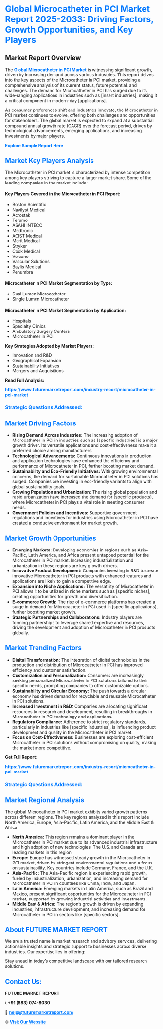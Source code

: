 <h1 style="color: #007BFF;">Global Microcatheter in PCI Market Report 2025-2033: Driving Factors, Growth Opportunities, and Key Players</h1>

<section id="overview">
<h2>Market Report Overview</h2>
<p>The <a href="https://www.futuremarketreport.com/industry-report/microcatheter-in-pci-market" style="color: #007BFF; text-decoration: none;"><strong>Global Microcatheter in PCI Market</strong></a> is witnessing significant growth, driven by increasing demand across various industries. This report delves into the key aspects of the Microcatheter in PCI market, providing a comprehensive analysis of its current status, future potential, and challenges. The demand for Microcatheter in PCI has surged due to its wide-ranging applications in industries such as [insert industries], making it a critical component in modern-day [applications].</p>
<p>As consumer preferences shift and industries innovate, the Microcatheter in PCI market continues to evolve, offering both challenges and opportunities for stakeholders. The global market is expected to expand at a substantial compound annual growth rate (CAGR) over the forecast period, driven by technological advancements, emerging applications, and increasing investments by major players.</p>
</section>

<section id="overview">
<p><a href="https://www.futuremarketreport.com/request-sample/reportId=113183" style="color: #007BFF; text-decoration: none;"><strong>Explore Sample Report Here</strong></a></p>
</section>

<section id="key-players">
<h2 style="color: #007BFF;">Market Key Players Analysis</h2>
<p>The Microcatheter in PCI market is characterized by intense competition among key players striving to capture a larger market share. Some of the leading companies in the market include:</p>
<h4>Key Players Covered in the Microcatheter in PCI Report:</h4>
<ul><li>Boston Scientific</li><li>Navilyst Medical</li><li>Acrostak</li><li>Terumo</li><li>ASAHI INTECC</li><li>Medtronic</li><li>ACIST Medical</li><li>Merit Medical</li><li>Stryker</li><li>Cook Medical</li><li>Volcano</li><li>Vascular Solutions</li><li>Baylis Medical</li><li>Penumbra</li></ul>
<h4>Microcatheter in PCI Market Segmentation by Type:</h4>
<ul><li>Dual Lumen Microcatheter</li><li>Single Lumen Microcatheter</li></ul>

<h4>Microcatheter in PCI Market Segmentation by Application:</h4>
<ul><li>Hospitals</li><li>Specialty Clinics</li><li>Ambulatory Surgery Centers</li><li>Microcatheter in PCI</li></ul>
<p><strong>Key Strategies Adopted by Market Players:</strong></p>
<ul>
<li>Innovation and R&D</li>
<li>Geographical Expansion</li>
<li>Sustainability Initiatives</li>
<li>Mergers and Acquisitions</li>
</ul>
</section>

<section>
<p><strong>Read Full Analysis: </strong></p><a href="https://www.futuremarketreport.com/industry-report/microcatheter-in-pci-market" style="color: #007BFF; text-decoration: none;"><strong>https://www.futuremarketreport.com/industry-report/microcatheter-in-pci-market</strong></a>
<h3 style="color: #007BFF;">Strategic Questions Addressed:</h3>
</section>

<section id="driving-factors">
<h2 style="color: #007BFF;">Market Driving Factors</h2>
<ul>
<li><strong>Rising Demand Across Industries:</strong> The increasing adoption of Microcatheter in PCI in industries such as [specific industries] is a major growth driver. Its versatile applications and cost-effectiveness make it a preferred choice among manufacturers.</li>
<li><strong>Technological Advancements:</strong> Continuous innovations in production and application technologies have enhanced the efficiency and performance of Microcatheter in PCI, further boosting market demand.</li>
<li><strong>Sustainability and Eco-Friendly Initiatives:</strong> With growing environmental concerns, the demand for sustainable Microcatheter in PCI solutions has surged. Companies are investing in eco-friendly variants to align with global sustainability goals.</li>
<li><strong>Growing Population and Urbanization:</strong> The rising global population and rapid urbanization have increased the demand for [specific products], where Microcatheter in PCI plays a vital role in meeting consumer needs.</li>
<li><strong>Government Policies and Incentives:</strong> Supportive government regulations and incentives for industries using Microcatheter in PCI have created a conducive environment for market growth.</li>
</ul>
</section>

<section id="growth-opportunities">
<h2 style="color: #007BFF;">Market Growth Opportunities</h2>
<ul>
<li><strong>Emerging Markets:</strong> Developing economies in regions such as Asia-Pacific, Latin America, and Africa present untapped potential for the Microcatheter in PCI market. Increasing industrialization and urbanization in these regions are key growth drivers.</li>
<li><strong>Innovative Product Development:</strong> Companies investing in R&D to create innovative Microcatheter in PCI products with enhanced features and applications are likely to gain a competitive edge.</li>
<li><strong>Expansion into Niche Applications:</strong> The versatility of Microcatheter in PCI allows it to be utilized in niche markets such as [specific niches], creating opportunities for growth and diversification.</li>
<li><strong>E-commerce Growth:</strong> The rise of e-commerce platforms has created a surge in demand for Microcatheter in PCI used in [specific applications], further boosting market growth.</li>
<li><strong>Strategic Partnerships and Collaborations:</strong> Industry players are forming partnerships to leverage shared expertise and resources, driving the development and adoption of Microcatheter in PCI products globally.</li>
</ul>
</section>

<section id="trending-factors">
<h2 style="color: #007BFF;">Market Trending Factors</h2>
<ul>
<li><strong>Digital Transformation:</strong> The integration of digital technologies in the production and distribution of Microcatheter in PCI has improved efficiency and customer satisfaction.</li>
<li><strong>Customization and Personalization:</strong> Consumers are increasingly seeking personalized Microcatheter in PCI solutions tailored to their specific needs, prompting companies to offer customizable options.</li>
<li><strong>Sustainability and Circular Economy:</strong> The push towards a circular economy has driven demand for recyclable and reusable Microcatheter in PCI solutions.</li>
<li><strong>Increased Investment in R&D:</strong> Companies are allocating significant resources to research and development, resulting in breakthroughs in Microcatheter in PCI technology and applications.</li>
<li><strong>Regulatory Compliance:</strong> Adherence to strict regulatory standards, particularly in industries like [specific industries], is influencing product development and quality in the Microcatheter in PCI market.</li>
<li><strong>Focus on Cost-Effectiveness:</strong> Businesses are exploring cost-efficient Microcatheter in PCI solutions without compromising on quality, making the market more competitive.</li>
</ul>
</section>

<section>
<p><strong>Get Full Report: </strong></p><a href="https://www.futuremarketreport.com/industry-report/microcatheter-in-pci-market" style="color: #007BFF; text-decoration: none;"><strong>https://www.futuremarketreport.com/industry-report/microcatheter-in-pci-market</strong></a>
<h3 style="color: #007BFF;">Strategic Questions Addressed:</h3>
</section>


<section id="regional-analysis">
<h2 style="color: #007BFF;">Market Regional Analysis</h2>
<p>The global Microcatheter in PCI market exhibits varied growth patterns across different regions. The key regions analyzed in this report include North America, Europe, Asia-Pacific, Latin America, and the Middle East & Africa:</p>
<ul>
<li><strong>North America:</strong> This region remains a dominant player in the Microcatheter in PCI market due to its advanced industrial infrastructure and high adoption of new technologies. The U.S. and Canada are leading markets in this region.</li>
<li><strong>Europe:</strong> Europe has witnessed steady growth in the Microcatheter in PCI market, driven by stringent environmental regulations and a focus on sustainability. Key countries include Germany, France, and the U.K.</li>
<li><strong>Asia-Pacific:</strong> The Asia-Pacific region is experiencing rapid growth, fueled by industrialization, urbanization, and increasing demand for Microcatheter in PCI in countries like China, India, and Japan.</li>
<li><strong>Latin America:</strong> Emerging markets in Latin America, such as Brazil and Mexico, present significant opportunities for the Microcatheter in PCI market, supported by growing industrial activities and investments.</li>
<li><strong>Middle East & Africa:</strong> The region’s growth is driven by expanding industries, infrastructure development, and increasing demand for Microcatheter in PCI in sectors like [specific sectors].</li>
</ul>
</section>

<footer>
<h2 style="color: #007BFF;">About FUTURE MARKET REPORT</h2>
<p>We are a trusted name in market research and advisory services, delivering actionable insights and strategic support to businesses across diverse industries. Our expertise lies in offering:</p>

<p>Stay ahead in today’s competitive landscape with our tailored research solutions.</p>

<h2 style="color: #007BFF;">Contact Us:</h2>
<p><strong>FUTURE MARKET REPORT</strong></p>
<p>📞 <strong>+91 (883) 074-8030</strong></p>
<p>📧 <strong><a href="mailto:help@futuremarketreport.com" style="color: #007BFF;">help@futuremarketreport.com</a></strong></p>
<p>🌐 <strong><a href="https://www.futuremarketreport.com/" style="color: #007BFF;">Visit Our Website</a></strong></p>
</footer>